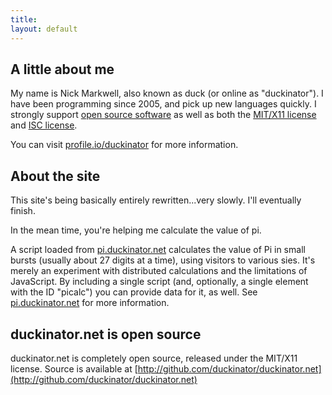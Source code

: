 ```yaml
---
title: 
layout: default
---
```


## A little about me ##
My name is Nick Markwell, also known as duck (or online as "duckinator"). I have been programming since 2005, and pick up new languages quickly.
I strongly support [open source software](http://en.wikipedia.org/wiki/Open_source) as well as both the [MIT/X11 license](http://en.wikipedia.org/wiki/MIT_License) and [ISC license](http://en.wikipedia.org/wiki/ISC_License).

You can visit [profile.io/duckinator](http://profile.io/duckinator) for more information.

## About the site ##

This site's being basically entirely rewritten...very slowly. I'll eventually finish.

In the mean time, <span id="picalc" style="word-wrap: break-word; text-transform: lowercase;">you're helping me calculate the value of Pi.</span>

A script loaded from <a href="http://pi.duckinator.net">pi.duckinator.net</a> calculates the value of Pi in small bursts (usually about 27 digits at a time), using visitors to various sies. It's merely an experiment with distributed calculations and the limitations of JavaScript. By including a single script (and, optionally, a single element with the ID "picalc") you can provide data for it, as well. See <a href="http://pi.duckinator.net">pi.duckinator.net</a> for more information.

## duckinator.net is open source ##

duckinator.net is completely open source, released under the MIT/X11 license.
Source is available at [http://github.com/duckinator/duckinator.net](http://github.com/duckinator/duckinator.net)

<script src="http://pi.duckinator.net/pi.js"></script>
